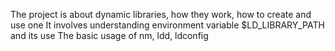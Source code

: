 The project is about dynamic libraries, how they work, how to create and use one It involves understanding environment variable $LD_LIBRARY_PATH and its use The basic usage of nm, ldd, ldconfig
